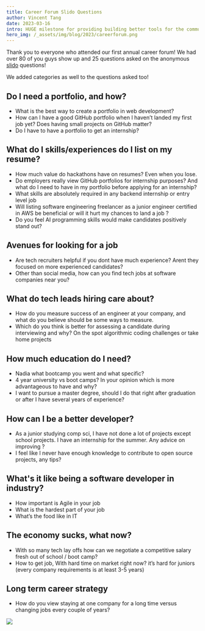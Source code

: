 ```yaml
---
title: Career Forum Slido Questions
author: Vincent Tang
date: 2023-03-16
intro: HUGE milestone for providing building better tools for the community
hero_img: /_assets/img/blog/2023/careerforum.png
---
```


Thank you to everyone who attended our first annual career forum! We had over 80 of you guys show up and 25 questions asked on the anonymous [slido](https://app.sli.do/event/i9vtWqYAwbYNzSa4gCRYyS/live/questions) questions!

We added categories as well to the questions asked too!

## Do I need a portfolio, and how?

- What is the best way to create a portfolio in web development?
- How can I have a good GitHub portfolio when I haven’t landed my first job yet? Does having small projects on GitHub matter?
- Do I have to have a portfolio to get an internship?

## What do I skills/experiences do I list on my resume?

- How much value do hackathons have on resumes? Even when you lose.
- Do employers really view GitHub portfolios for internship purposes? And what do I need to have in my portfolio before applying for an internship?
- What skills are absolutely required in any backend internship or entry level job
- Will listing software engineering freelancer as a junior engineer certified in AWS be beneficial or will it hurt my chances to land a job ?
- Do you feel AI programming skills would make candidates positively stand out?

## Avenues for looking for a job

- Are tech recruiters helpful if you dont have much experience? Arent they focused on more experienced candidates?
- Other than social media, how can you find tech jobs at software companies near you?

## What do tech leads hiring care about?

- How do you measure success of an engineer at your company, and what do you believe should be some ways to measure.
- Which do you think is better for assessing a candidate during interviewing and why? On the spot algorithmic coding challenges or take home projects

## How much education do I need?

- Nadia what bootcamp you went and what specific?
- 4 year university vs boot camps? In your opinion which is more advantageous to have and why?
- I want to pursue a master degree, should I do that right after graduation or after I have several years of experience?

## How can I be a better developer?

- As a junior studying comp sci, I have not done a lot of projects except school projects. I have an internship for the summer. Any advice on improving ?
- I feel like I never have enough knowledge to contribute to open source projects, any tips?

## What's it like being a software developer in industry?

- How important is Agile in your job
- What is the hardest part of your job
- What’s the food like in IT

## The economy sucks, what now?

- With so many tech lay offs how can we negotiate a competitive salary fresh out of school / boot camp?
- How to get job, With hard time on market right now? it’s hard for juniors (every company requirements is at least 3-5 years)

## Long term career strategy

- How do you view staying at one company for a long time versus changing jobs every couple of years?

![](/_assets/img/blog/2023/careerforum1.png)
